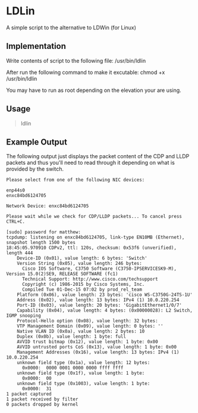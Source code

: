 # LDLin
A simple script to the alternative to LDWin (for Linux)

## Implementation
Write contents of script to the following file:
/usr/bin/ldlin

After run the following command to make it excutable:
chmod +x /usr/bin/ldlin

You may have to run as root depending on the elevation your are using.

## Usage
> ldlin

## Example Output

The following output just displays the packet content of the CDP and LLDP packets and thus you'll need to read through it depending on what is provided by the switch.

```
Please select from one of the following NIC devices:

enp44s0
enxc84bd6124705

Network Device: enxc84bd6124705

Please wait while we check for CDP/LLDP packets... To cancel press CTRL+C.

[sudo] password for matthew:           
tcpdump: listening on enxc84bd6124705, link-type EN10MB (Ethernet), snapshot length 1500 bytes
18:45:05.970910 CDPv2, ttl: 120s, checksum: 0x53f6 (unverified), length 444
	Device-ID (0x01), value length: 6 bytes: 'Switch'
	Version String (0x05), value length: 246 bytes: 
	  Cisco IOS Software, C3750 Software (C3750-IPSERVICESK9-M), Version 15.0(2)SE9, RELEASE SOFTWARE (fc1)
	  Technical Support: http://www.cisco.com/techsupport
	  Copyright (c) 1986-2015 by Cisco Systems, Inc.
	  Compiled Tue 01-Dec-15 07:02 by prod_rel_team
	Platform (0x06), value length: 23 bytes: 'cisco WS-C3750G-24TS-1U'
	Address (0x02), value length: 13 bytes: IPv4 (1) 10.0.220.254
	Port-ID (0x03), value length: 20 bytes: 'GigabitEthernet1/0/7'
	Capability (0x04), value length: 4 bytes: (0x00000028): L2 Switch, IGMP snooping
	Protocol-Hello option (0x08), value length: 32 bytes: 
	VTP Management Domain (0x09), value length: 0 bytes: ''
	Native VLAN ID (0x0a), value length: 2 bytes: 10
	Duplex (0x0b), value length: 1 byte: full
	AVVID trust bitmap (0x12), value length: 1 byte: 0x00
	AVVID untrusted ports CoS (0x13), value length: 1 byte: 0x00
	Management Addresses (0x16), value length: 13 bytes: IPv4 (1) 10.0.220.254
	unknown field type (0x1a), value length: 12 bytes: 
	  0x0000:  0000 0001 0000 0000 ffff ffff
	unknown field type (0x1f), value length: 1 byte: 
	  0x0000:  00
	unknown field type (0x1003), value length: 1 byte: 
	  0x0000:  31
1 packet captured
1 packet received by filter
0 packets dropped by kernel
```
